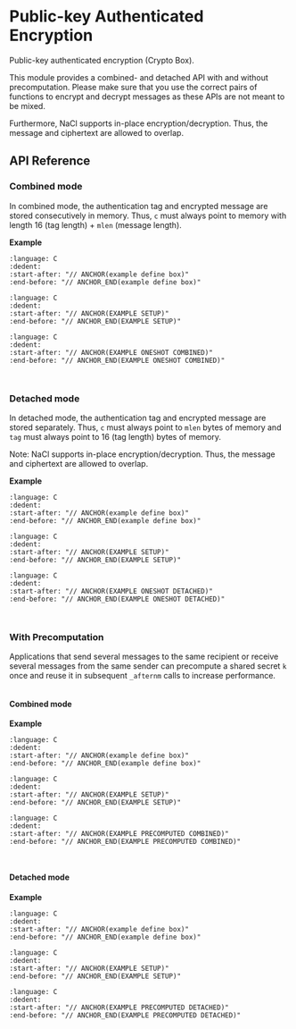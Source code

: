 # Public-key Authenticated Encryption

Public-key authenticated encryption (Crypto Box).

This module provides a combined- and detached API with and without precomputation.
Please make sure that you use the correct pairs of functions to encrypt and decrypt messages as these APIs are not meant to be mixed.

Furthermore, NaCl supports in-place encryption/decryption.
Thus, the message and ciphertext are allowed to overlap.

## API Reference

### Combined mode

In combined mode, the authentication tag and encrypted message are stored consecutively in memory.
Thus, `c` must always point to memory with length 16 (tag length) + `mlen` (message length).

**Example**

```{literalinclude} ../../../../../tests/nacl.cc
:language: C
:dedent:
:start-after: "// ANCHOR(example define box)"
:end-before: "// ANCHOR_END(example define box)"
```

```{literalinclude} ../../../../../tests/nacl.cc
:language: C
:dedent:
:start-after: "// ANCHOR(EXAMPLE SETUP)"
:end-before: "// ANCHOR_END(EXAMPLE SETUP)"
```

```{literalinclude} ../../../../../tests/nacl.cc
:language: C
:dedent:
:start-after: "// ANCHOR(EXAMPLE ONESHOT COMBINED)"
:end-before: "// ANCHOR_END(EXAMPLE ONESHOT COMBINED)"
```

```{doxygenfunction} Hacl_NaCl_crypto_box_easy
```

```{doxygenfunction} Hacl_NaCl_crypto_box_open_easy
```

### Detached mode

In detached mode, the authentication tag and encrypted message are stored separately.
Thus, `c` must always point to `mlen` bytes of memory and `tag` must always point to 16 (tag length) bytes of memory.

Note: NaCl supports in-place encryption/decryption.
Thus, the message and ciphertext are allowed to overlap.

**Example**

```{literalinclude} ../../../../../tests/nacl.cc
:language: C
:dedent:
:start-after: "// ANCHOR(example define box)"
:end-before: "// ANCHOR_END(example define box)"
```

```{literalinclude} ../../../../../tests/nacl.cc
:language: C
:dedent:
:start-after: "// ANCHOR(EXAMPLE SETUP)"
:end-before: "// ANCHOR_END(EXAMPLE SETUP)"
```

```{literalinclude} ../../../../../tests/nacl.cc
:language: C
:dedent:
:start-after: "// ANCHOR(EXAMPLE ONESHOT DETACHED)"
:end-before: "// ANCHOR_END(EXAMPLE ONESHOT DETACHED)"
```

```{doxygenfunction} Hacl_NaCl_crypto_box_detached
```

```{doxygenfunction} Hacl_NaCl_crypto_box_open_detached
```

### With Precomputation

Applications that send several messages to the same recipient or receive several messages from the same sender can precompute a shared secret `k` once and reuse it in subsequent `_afternm` calls to increase performance.

```{doxygenfunction} Hacl_NaCl_crypto_box_beforenm
```

#### Combined mode

**Example**

```{literalinclude} ../../../../../tests/nacl.cc
:language: C
:dedent:
:start-after: "// ANCHOR(example define box)"
:end-before: "// ANCHOR_END(example define box)"
```

```{literalinclude} ../../../../../tests/nacl.cc
:language: C
:dedent:
:start-after: "// ANCHOR(EXAMPLE SETUP)"
:end-before: "// ANCHOR_END(EXAMPLE SETUP)"
```

```{literalinclude} ../../../../../tests/nacl.cc
:language: C
:dedent:
:start-after: "// ANCHOR(EXAMPLE PRECOMPUTED COMBINED)"
:end-before: "// ANCHOR_END(EXAMPLE PRECOMPUTED COMBINED)"
```

```{doxygenfunction} Hacl_NaCl_crypto_box_easy_afternm
```

```{doxygenfunction} Hacl_NaCl_crypto_box_open_easy_afternm
```

#### Detached mode

**Example**

```{literalinclude} ../../../../../tests/nacl.cc
:language: C
:dedent:
:start-after: "// ANCHOR(example define box)"
:end-before: "// ANCHOR_END(example define box)"
```

```{literalinclude} ../../../../../tests/nacl.cc
:language: C
:dedent:
:start-after: "// ANCHOR(EXAMPLE SETUP)"
:end-before: "// ANCHOR_END(EXAMPLE SETUP)"
```

```{literalinclude} ../../../../../tests/nacl.cc
:language: C
:dedent:
:start-after: "// ANCHOR(EXAMPLE PRECOMPUTED DETACHED)"
:end-before: "// ANCHOR_END(EXAMPLE PRECOMPUTED DETACHED)"
```

```{doxygenfunction} Hacl_NaCl_crypto_box_detached_afternm
```

```{doxygenfunction} Hacl_NaCl_crypto_box_open_detached_afternm
```

